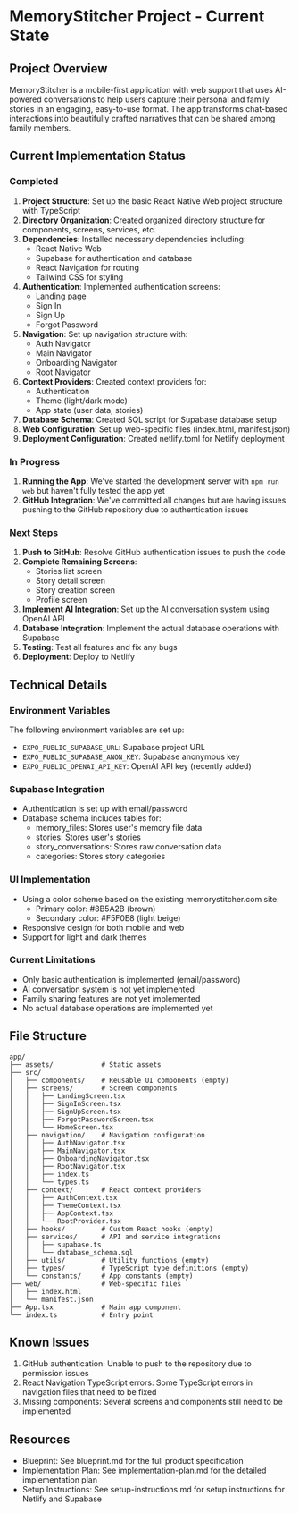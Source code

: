 # MemoryStitcher Project - Current State

## Project Overview
MemoryStitcher is a mobile-first application with web support that uses AI-powered conversations to help users capture their personal and family stories in an engaging, easy-to-use format. The app transforms chat-based interactions into beautifully crafted narratives that can be shared among family members.

## Current Implementation Status

### Completed
1. **Project Structure**: Set up the basic React Native Web project structure with TypeScript
2. **Directory Organization**: Created organized directory structure for components, screens, services, etc.
3. **Dependencies**: Installed necessary dependencies including:
   - React Native Web
   - Supabase for authentication and database
   - React Navigation for routing
   - Tailwind CSS for styling
4. **Authentication**: Implemented authentication screens:
   - Landing page
   - Sign In
   - Sign Up
   - Forgot Password
5. **Navigation**: Set up navigation structure with:
   - Auth Navigator
   - Main Navigator
   - Onboarding Navigator
   - Root Navigator
6. **Context Providers**: Created context providers for:
   - Authentication
   - Theme (light/dark mode)
   - App state (user data, stories)
7. **Database Schema**: Created SQL script for Supabase database setup
8. **Web Configuration**: Set up web-specific files (index.html, manifest.json)
9. **Deployment Configuration**: Created netlify.toml for Netlify deployment

### In Progress
1. **Running the App**: We've started the development server with `npm run web` but haven't fully tested the app yet
2. **GitHub Integration**: We've committed all changes but are having issues pushing to the GitHub repository due to authentication issues

### Next Steps
1. **Push to GitHub**: Resolve GitHub authentication issues to push the code
2. **Complete Remaining Screens**:
   - Stories list screen
   - Story detail screen
   - Story creation screen
   - Profile screen
3. **Implement AI Integration**: Set up the AI conversation system using OpenAI API
4. **Database Integration**: Implement the actual database operations with Supabase
5. **Testing**: Test all features and fix any bugs
6. **Deployment**: Deploy to Netlify

## Technical Details

### Environment Variables
The following environment variables are set up:
- `EXPO_PUBLIC_SUPABASE_URL`: Supabase project URL
- `EXPO_PUBLIC_SUPABASE_ANON_KEY`: Supabase anonymous key
- `EXPO_PUBLIC_OPENAI_API_KEY`: OpenAI API key (recently added)

### Supabase Integration
- Authentication is set up with email/password
- Database schema includes tables for:
  - memory_files: Stores user's memory file data
  - stories: Stores user's stories
  - story_conversations: Stores raw conversation data
  - categories: Stores story categories

### UI Implementation
- Using a color scheme based on the existing memorystitcher.com site:
  - Primary color: #8B5A2B (brown)
  - Secondary color: #F5F0E8 (light beige)
- Responsive design for both mobile and web
- Support for light and dark themes

### Current Limitations
- Only basic authentication is implemented (email/password)
- AI conversation system is not yet implemented
- Family sharing features are not yet implemented
- No actual database operations are implemented yet

## File Structure
```
app/
├── assets/            # Static assets
├── src/
│   ├── components/    # Reusable UI components (empty)
│   ├── screens/       # Screen components
│   │   ├── LandingScreen.tsx
│   │   ├── SignInScreen.tsx
│   │   ├── SignUpScreen.tsx
│   │   ├── ForgotPasswordScreen.tsx
│   │   └── HomeScreen.tsx
│   ├── navigation/    # Navigation configuration
│   │   ├── AuthNavigator.tsx
│   │   ├── MainNavigator.tsx
│   │   ├── OnboardingNavigator.tsx
│   │   ├── RootNavigator.tsx
│   │   ├── index.ts
│   │   └── types.ts
│   ├── context/       # React context providers
│   │   ├── AuthContext.tsx
│   │   ├── ThemeContext.tsx
│   │   ├── AppContext.tsx
│   │   └── RootProvider.tsx
│   ├── hooks/         # Custom React hooks (empty)
│   ├── services/      # API and service integrations
│   │   ├── supabase.ts
│   │   └── database_schema.sql
│   ├── utils/         # Utility functions (empty)
│   ├── types/         # TypeScript type definitions (empty)
│   └── constants/     # App constants (empty)
├── web/               # Web-specific files
│   ├── index.html
│   └── manifest.json
├── App.tsx            # Main app component
└── index.ts           # Entry point
```

## Known Issues
1. GitHub authentication: Unable to push to the repository due to permission issues
2. React Navigation TypeScript errors: Some TypeScript errors in navigation files that need to be fixed
3. Missing components: Several screens and components still need to be implemented

## Resources
- Blueprint: See blueprint.md for the full product specification
- Implementation Plan: See implementation-plan.md for the detailed implementation plan
- Setup Instructions: See setup-instructions.md for setup instructions for Netlify and Supabase